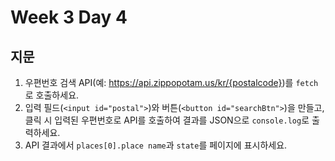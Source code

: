 # Week 3 Day 4

## 지문

1. 우편번호 검색 API(예: https://api.zippopotam.us/kr/{postalcode})를 `fetch`로 호출하세요.
2. 입력 필드(`<input id="postal">`)와 버튼(`<button id="searchBtn">`)을 만들고, 클릭 시 입력된 우편번호로 API를 호출하여 결과를 JSON으로 `console.log`로 출력하세요.
3. API 결과에서 `places[0].place name`과 `state`를 페이지에 표시하세요.
